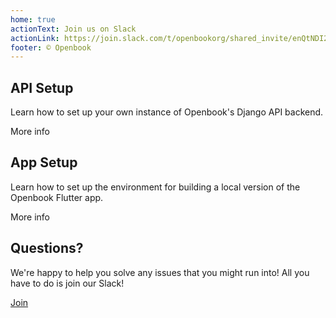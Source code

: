 ```yaml
---
home: true
actionText: Join us on Slack
actionLink: https://join.slack.com/t/openbookorg/shared_invite/enQtNDI2NjI3MDM0MzA2LTYwM2E1Y2NhYWRmNTMzZjFhYWZlYmM2YTQ0MWEwYjYyMzcxMGI0MTFhNTIwYjU2ZDI1YjllYzlhOWZjZDc4ZWY
footer: © Openbook
---
```


<div class="boxes">
  <div class="box">
    <h2>API Setup</h2>
    <p>Learn how to set up your own instance of Openbook's Django API backend.</p>
    <router-link to="/api-setup.html" class="article-button">More info</router-link>
  </div>
  <div class="box">
    <h2>App Setup</h2>
    <p>Learn how to set up the environment for building a local version of the Openbook Flutter app.</p>
    <router-link to="/app-setup.html" class="article-button">More info</router-link>
  </div>
  <div class="box">
    <h2>Questions?</h2>
    <p>We're happy to help you solve any issues that you might run into! All you have to do is join our Slack!</p>
    <a href="https://join.slack.com/t/openbookorg/shared_invite/enQtNDI2NjI3MDM0MzA2LTYwM2E1Y2NhYWRmNTMzZjFhYWZlYmM2YTQ0MWEwYjYyMzcxMGI0MTFhNTIwYjU2ZDI1YjllYzlhOWZjZDc4ZWY" target="_blank" class="article-button">Join</a>
  </div>
</div>

